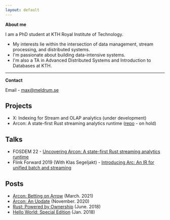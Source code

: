 ```yaml
---
layout: default
---
```


**About me**


I am a PhD student at KTH Royal Institute of Technology.

* My interests lie within the intersection of data management, stream processing, and distributed systems.
* I'm passionate about building data-intensive systems.
* I'm also a TA in Advanced Distributed Systems and Introduction to Databases at KTH.

---
**Contact**

Email - max@meldrum.se  

## Projects

* X: Indexing for Stream and OLAP analytics (under development)
* Arcon: A state-first Rust streaming analytics runtime ([repo](https://github.com/cda-group/arcon) - on hold)

## Talks

*   FOSDEM 22 - [Uncovering Arcon: A state-first Rust streaming analytics runtime](https://archive.fosdem.org/2022/schedule/event/arcon_rust_streaming/) 
*   Flink Forward 2019 (With Klas Segeljakt) - [Introducing Arc: An IR for unified batch and streaming](https://www.youtube.com/watch?v=RN9WQfz8ljA)


## Posts

* [Arcon: Betting on Arrow](docs/posts/2021-03-27-arrow.html) (March. 2021)
* [Arcon: An Update](docs/posts/2020-11-01-arcon.html) (November. 2020)
* [Rust: Powered by Ownership](docs/posts/2018-06-01-rust-ownership.html) (June. 2018)
* [Hello World: Special Edition](docs/posts/2018-01-13-hello-world-special-edition.html) (Jan. 2018)